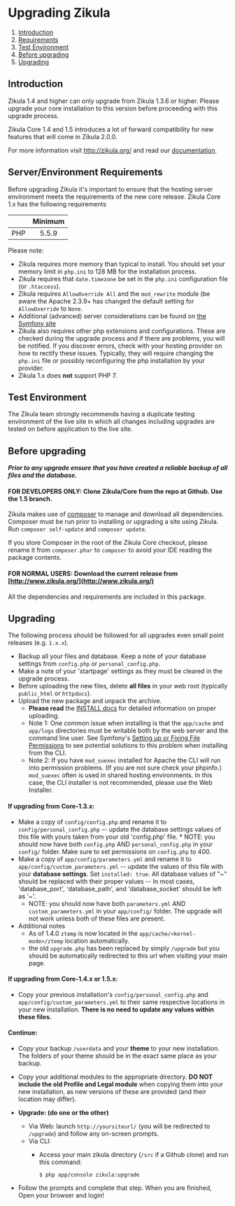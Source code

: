 Upgrading Zikula
================

  1. [Introduction](#introduction)
  2. [Requirements](#requirements)
  3. [Test Environment](#testenv)
  4. [Before upgrading](#beforeupgrading)
  5. [Upgrading](#upgrading)


<a name="introduction"></a>

Introduction
------------

Zikula 1.4 and higher can only upgrade from Zikula 1.3.6 or higher. Please upgrade your core installation to this version
before proceeding with this upgrade process.

Zikula Core 1.4 and 1.5 introduces a lot of forward compatibility for new features that will come in Zikula 2.0.0.

For more information visit http://zikula.org/ and read our
[documentation](https://github.com/zikula/core/tree/1.5/src/docs).


<a name="requirements"></a>

Server/Environment Requirements
-------------------------------

Before upgrading Zikula it's important to ensure that the hosting server environment meets the requirements
of the new core release. Zikula Core 1.x has the following requirements

|               | Minimum       |
| ------------- |:-------------:|
| PHP           | 5.5.9         |


Please note:

 - Zikula requires more memory than typical to install. You should set your memory limit in `php.ini`
   to 128 MB for the installation process.
 - Zikula requires that `date.timezone` be set in the `php.ini` configuration file (or `.htaccess`).
 - Zikula requires `AllowOverride All` and the `mod_rewrite` module (be aware the Apache 2.3.9+ has changed
   the default setting for `AllowOverride` to `None`.
 - Additional (advanced) server considerations can be found on
   [the Symfony site](http://symfony.com/doc/current/cookbook/configuration/web_server_configuration.html)
 - Zikula also requires other php extensions and configurations. These are checked during the upgrade
   process and if there are problems, you will be notified. If you discover errors, check with your hosting
   provider on how to rectify these issues. Typically, they will require changing the `php.ini` file or
   possibly reconfiguring the php installation by your provider.
 - Zikula 1.x does **not** support PHP 7.


<a name="testenv"></a>

Test Environment
----------------

The Zikula team strongly recommends having a duplicate testing environment of the live site in which all
changes including upgrades are tested on before application to the live site.


<a name="beforeupgrading"></a>

Before upgrading
----------------

***Prior to any upgrade ensure that you have created a reliable backup of all files and the database.***

#### FOR DEVELOPERS ONLY: Clone Zikula/Core from the repo at Github. Use the 1.5 branch.

Zikula makes use of [composer](http://getcomposer.org/) to manage and download all dependencies.
Composer must be run prior to installing or upgrading a site using Zikula. Run `composer self-update` and `composer update`.

If you store Composer in the root of the Zikula Core checkout, please rename it from `composer.phar` to
`composer` to avoid your IDE reading the package contents.

#### FOR NORMAL USERS: Download the current release from [http://www.zikula.org/](http://www.zikula.org/)

All the dependencies and requirements are included in this package.


<a name="upgrading"></a>

Upgrading
---------

The following process should be followed for all upgrades even small point releases (e.g. `1.x.x`).

  - Backup all your files and database. Keep a note of your database settings from `config.php` or
    `personal_config.php`.
  - Make a note of your 'startpage' settings as they must be cleared in the upgrade process.
  - Before uploading the new files, delete **all files** in your web root (typically `public_html` or `httpdocs`).
  - Upload the new package and unpack the archive.
    - **Please read** the [INSTALL docs](INSTALL-Core1.x.md#upload) for detailed information on proper uploading.
    - Note 1: One common issue when installing is that the `app/cache` and `app/logs` directories must be writable both by the 
      web server and the command line user. See Symfony's [Setting up or Fixing File Permissions](http://symfony.com/doc/2.8/setup/file_permissions.html) 
      to see potential solutions to this problem when installing from the CLI.
    - Note 2: If you have `mod_suexec` installed for Apache the CLI will run into permission problems. (If you are not sure 
      check your phpinfo.) `mod_suexec` often is used in shared hosting environments. In this case, the CLI installer is not 
      recommended, please use the Web Installer.

#### If upgrading from Core-1.3.x:

  - Make a copy of `config/config.php` and rename it to `config/personal_config.php` -- update the database settings 
    values of this file with yours taken from your old 'config.php' file. * NOTE: you should now have both `config.php`
    AND `personal_config.php` in your `config/` folder. Make sure to set permissions on `config.php` to 400.
  - Make a copy of `app/config/parameters.yml` and rename it to `app/config/custom_parameters.yml` -- update the values
    of this file with your **database settings**. Set `installed: true`. All database values of "~" should be replaced
    with their proper values -- In most cases, 'database_port', 'database_path', and 'database_socket' should be left
    as '~'.
    * NOTE: you should now have both `parameters.yml` AND `custom_parameters.yml` in your `app/config/` folder.
    The upgrade will not work unless both of these files are present.
  - Additional notes
    - As of 1.4.0 `ztemp` is now located in the `app/cache/<kernel-mode>/ztemp` location automatically.
    - the old `upgrade.php` has been replaced by simply `/upgrade` but you should be automatically redirected to this
      url when visiting your main page.

#### If upgrading from Core-1.4.x or 1.5.x:

  - Copy your previous installation's `config/personal_config.php` and `app/config/custom_parameters.yml` to their same
    respective locations in your new installation. **There is no need to update any values within these files.**

#### Continue:

  - Copy your backup `/userdata` and your **theme** to your new installation. The folders of your theme should be
    in the exact same place as your backup.
  - Copy your additional modules to the appropriate directory. **DO NOT include the old Profile and Legal module**
    when copying them into your new installation, as new versions of these are provided (and their location may differ).
  - **Upgrade: (do one or the other)**
    - Via Web: launch `http://yoursiteurl/` (you will be redirected to `/upgrade`) and follow any on-screen prompts.
    - Via CLI:
      - Access your main zikula directory (`/src` if a Github clone) and run this command:

         ```Shell
         $ php app/console zikula:upgrade
         ```

  - Follow the prompts and complete that step. When you are finished, Open your browser and login!


